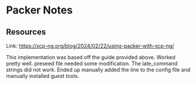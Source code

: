 # Packer Notes

## Resources
Link: https://xcp-ng.org/blog/2024/02/22/using-packer-with-xcp-ng/

This implementation was based off the guide provided above. Worked pretty well. preseed file needed some modification. The late_command strings did not work. Ended up manually added the line to the config file and manually installed guest tools.